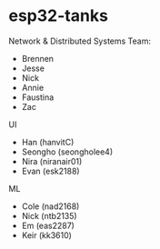 # esp32-tanks

Network & Distributed Systems Team:
- Brennen
- Jesse
- Nick
- Annie
- Faustina
- Zac

UI
- Han (hanvitC)
- Seongho (seongholee4)
- Nira (niranair01)
- Evan (esk2188)

ML
- Cole (nad2168)
- Nick (ntb2135)
- Em (eas2287)
- Keir (kk3610)
